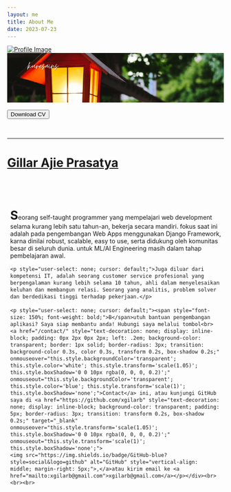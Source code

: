 ```yaml
---
layout: me
title: About Me
date: 2023-07-23
---
```


<div class="bg-container">
	<a href="https://github.com/xgilarb" target="_blank"><img src="https://dicoding-web-img.sgp1.cdn.digitaloceanspaces.com/small/avatar/dos-044478ebd6698654229f55f086b2b4c620240627222645.png" alt="Profile Image" class="profile-img"></a>
	<img src="../assets/img/post-banners/post-banners(2).gif" alt="Gambar Background" class="background-img">
</div>

<button class="custom-button" onclick="window.open('https://www.canva.com/design/DAGJTjx6n-A/6SaQKxZxt54iZQCyM4o0fQ/edit?utm_content=DAGJTjx6n-A&utm_campaign=designshare&utm_medium=link2&utm_source=sharebutton', '_blank')">Download CV</button>

<div class="profile-name">
	<br>
	<hr>
	<h1>
		<a href="https://github.com/xgilarb" target="_blank">Gillar Ajie Prasatya</a>
	</h1>
	<br>
	<br>
</div>

<div style="position: relative; top: 1.5em; left: 0.5em; max-width: 98%">
	<p style="user-select: none; cursor: default;"><span style="font-size: 200%; font-weight: bold;">S</span>eorang <a href="https://roadmap.sh/backend" style="text-decoration: none;" target="_blank">self-taught programmer</a> yang mempelajari web development selama kurang lebih satu tahun-an, bekerja secara mandiri. fokus saat ini adalah pada pengembangan Web Apps menggunakan <a href="https://www.djangoproject.com/" style="text-decoration: none;" target="_blank">Django</a> Framework, karna dinilai robust, scalable, easy to use, serta didukung oleh komunitas besar di seluruh dunia. untuk <a href="https://roadmap.sh/u/xgilarb" style="text-decoration: none;" target="_blank">ML/AI Engineering</a> masih dalam tahap pembelajaran awal.</p>

	<p style="user-select: none; cursor: default;">Juga diluar dari kompetensi IT, adalah seorang customer service profesional yang berpengalaman kurang lebih selama 10 tahun, ahli dalam menyelesaikan keluhan dan membangun relasi. Seorang yang analitis, problem solver dan berdedikasi tinggi terhadap pekerjaan.</p>

	<p style="user-select: none; cursor: default;"><span style="font-size: 150%; font-weight: bold;">B</span>utuh bantuan pengembangan aplikasi? Saya siap membantu anda! Hubungi saya melalui tombol<br>
	<a href="/contact/" style="text-decoration: none; display: inline-block; padding: 0px 2px 0px 2px; left: .2em; background-color: transparent; border: 1px solid; border-radius: 3px; transition: background-color 0.3s, color 0.3s, transform 0.2s, box-shadow 0.2s;" onmouseover="this.style.backgroundColor='transparent'; this.style.color='white'; this.style.transform='scale(1.05)'; this.style.boxShadow='0 0 10px rgba(0, 0, 0, 0.2)';" onmouseout="this.style.backgroundColor='transparent'; this.style.color='blue'; this.style.transform='scale(1)'; this.style.boxShadow='none';">Contact</a> ini, atau kunjungi GitHub saya di <a href="https://github.com/xgilarb" style="text-decoration: none; display: inline-block; background-color: transparent; padding: 5px; border-radius: 3px; transition: transform 0.2s, box-shadow 0.2s;" target="_blank" onmouseover="this.style.transform='scale(1.05)'; this.style.boxShadow='0 0 10px rgba(0, 0, 0, 0.2)';" onmouseout="this.style.transform='scale(1)'; this.style.boxShadow='none';">
	<img src="https://img.shields.io/badge/GitHub-blue?style=social&logo=github" alt="GitHub" style="vertical-align: middle; margin-right: 5px;">,</a>atau kirim email ke <a href="mailto:xgilarb@gmail.com">xgilarb@gmail.com</a></p></div><br><br><br>
